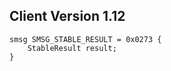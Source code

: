 ## Client Version 1.12

```rust,ignore
smsg SMSG_STABLE_RESULT = 0x0273 {
    StableResult result;    
}

```

